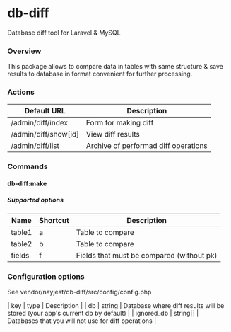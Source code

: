db-diff
=======

Database diff tool for Laravel & MySQL

### Overview

This package allows to compare data in tables with same structure & save results to database in format convenient for further processing.

### Actions

| Default URL           | Description                               |
|-----------------------|-------------------------------------------|
| /admin/diff/index     | Form for making diff                      |
| /admin/diff/show[id]  | View diff results                         |
| /admin/diff/list      | Archive of performad diff operations      | 

### Commands

#### db-diff:make

##### Supported options

| Name                 | Shortcut | Description                               |
|----------------------|----------|-------------------------------------------|
|table1                 | a       | Table to compare                          |
|table2                 | b       | Table to compare                          |
|fields                 | f       | Fields that must be compared (without pk) |

### Configuration options

See vendor/nayjest/db-diff/src/config/config.php

| key                  | type        |  Description                                                                    |
| db                   | string      | Database where diff results will be stored (your app's current db by default)   |
| ignored_db           | string[]    | Databases that you will not use for diff operations                             |

